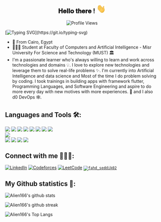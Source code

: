 <div align="center">
<h2> 𝐇𝐞𝐥𝐥𝐨 𝐭𝐡𝐞𝐫𝐞 ! <img src="https://github.com/ABSphreak/ABSphreak/blob/master/gifs/Hi.gif" width="30" height="30"></h2>

![Profile Views](https://komarev.com/ghpvc/?username=Alien166&color=blueviolet)

</div>

[![Typing SVG](https://readme-typing-svg.herokuapp.com?font=Vujahday+Script&color=%23876CF7&size=35&height=60&lines=Welcome+to+Alien166's+Github+!)](https://git.io/typing-svg)


- 🏫 From Cairo, Egypt
- 👩🏻‍💻 Student at Faculty of Computers and Artificial Intelligence - Misr University For Science and Technology (MUST) 🏛
- I'm a passionate learner who's always willing to learn and work across technologies and domains 💡. I love to explore new technologies and leverage them to solve real-life problems ✨. I'm currently into Artificial Intelligence and data science and Most of the time I do problem solving by coding. I took trainings in building apps with framework flutter, Programming Languages, and Software Engineering and aspire to do more every day with new motives with more experiences. 🤖 and I also d0 DevOps 🕸️.


## Languages and Tools 🛠:
<p>
  <img src="https://img.icons8.com/color/48/000000/html-5--v1.png"/>
  <img src="https://img.icons8.com/color/48/000000/css3.png"/>
  <img src="https://img.icons8.com/color/48/000000/javascript--v2.png"/>
  <img src="https://img.icons8.com/office/40/000000/react.png"/>
  <img src="https://img.icons8.com/color/48/000000/redux.png"/>
  <img src="https://img.icons8.com/color/48/000000/vue-js.png"/>
  <img src="https://img.icons8.com/color/48/000000/django.png"/>
  <img src="https://img.icons8.com/fluency/48/000000/node-js.png"/>
  <img src="https://img.icons8.com/color/48/000000/c-plus-plus-logo.png" style= "display:block"/>
  <img src="https://img.icons8.com/color/48/000000/c-programming.png"/>
  <img src="https://img.icons8.com/color/48/000000/python--v2.png"/>
  <img src="https://img.icons8.com/color/48/000000/java-coffee-cup-logo--v1.png"/>
  <img src="https://img.icons8.com/external-soft-fill-juicy-fish/60/000000/external-sql-coding-and-development-soft-fill-soft-fill-juicy-fish.png"/>
 </p>
 
 ## Connect with me 🙋🏻‍♀️:
 
[![LinkedIn](https://img.icons8.com/fluency/48/000000/linkedin.png)](https://www.linkedin.com/in/abdeltawab-wagieh-825958226/)
[![Codeforces](https://img.icons8.com/external-tal-revivo-color-tal-revivo/48/000000/external-codeforces-programming-competitions-and-contests-programming-community-logo-color-tal-revivo.png)](https://codeforces.com/profile/Compiler_10)
[![LeetCode](https://img.icons8.com/external-tal-revivo-shadow-tal-revivo/48/000000/external-level-up-your-coding-skills-and-quickly-land-a-job-logo-shadow-tal-revivo.png)](https://leetcode.com/abdowagieh/)
<code><a href="https://www.hackerrank.com/abdowagieh" target="blank"><img src="https://raw.githubusercontent.com/rahuldkjain/github-profile-readme-generator/master/src/images/icons/Social/hackerrank.svg" alt="fahd_seddik02" height="30" width="40" /></a></code>	

## My Github statistics 🚀:

![Alien166's github stats](https://github-readme-stats.vercel.app/api?username=Alien166&show_icons=true&theme=material-palenight)

![Alien166's github streak](https://github-readme-streak-stats.herokuapp.com/?user=Alien166&theme=material-palenight&include_all_commits=true&count_private=true)

![Alien166's Top Langs](https://github-readme-stats.vercel.app/api/top-langs/?username=Alien166&theme=material-palenight&layout=compact)
